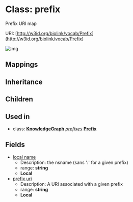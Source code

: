 # Class: prefix


Prefix URI map

URI: [http://w3id.org/biolink/vocab/Prefix](http://w3id.org/biolink/vocab/Prefix)

![img](images/Prefix.png)
## Mappings

## Inheritance

## Children

## Used in

 *  class: **[KnowledgeGraph](KnowledgeGraph.md)** *[prefixes](prefixes.md)* **[Prefix](Prefix.md)**
## Fields

 * [local name](local_name.md)
    * Description: the nsname (sans ':' for a given prefix)
    * range: **string**
    * __Local__
 * [prefix uri](prefix_uri.md)
    * Description: A URI associated with a given prefix
    * range: **string**
    * __Local__
